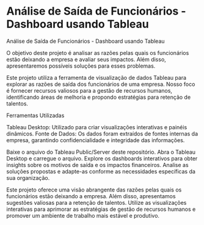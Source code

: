 # Análise de Saída de Funcionários - Dashboard usando Tableau

Análise de Saída de Funcionários - Dashboard usando Tableau


O objetivo deste projeto é analisar as razões pelas quais os funcionários estão deixando a empresa e avaliar seus impactos.
Além disso, apresentaremos possíveis soluções para esses problemas.


Este projeto utiliza a ferramenta de visualização de dados Tableau para explorar as razões de saída dos funcionários de uma empresa.
Nosso foco é fornecer recursos valiosos para a gestão de recursos humanos, identificando áreas de melhoria e propondo estratégias para retenção de talentos.

Ferramentas Utilizadas

Tableau Desktop: Utilizado para criar visualizações interativas e painéis dinâmicos.
Fonte de Dados: Os dados foram extraídos de fontes internas da empresa, garantindo confidencialidade e integridade das informações.


Baixe o arquivo do Tableau Public/Server deste repositório.
Abra o Tableau Desktop e carregue o arquivo.
Explore os dashboards interativos para obter insights sobre os motivos de saída e os impactos financeiros.
Analise as soluções propostas e adapte-as conforme as necessidades específicas da sua organização.


Este projeto oferece uma visão abrangente das razões pelas quais os funcionários estão deixando a empresa. 
Além disso, apresentamos sugestões valiosas para a retenção de talentos. 
Utilize as visualizações interativas para aprimorar as estratégias de gestão de recursos humanos e promover um ambiente de trabalho mais estável e produtivo.
